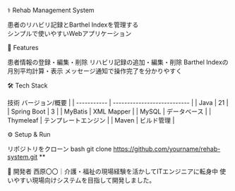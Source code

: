 ‍⚕️ Rehab Management System

患者のリハビリ記録とBarthel Indexを管理する  
シンプルで使いやすいWebアプリケーション


🚀 Features

患者情報の登録・編集・削除
リハビリ記録の追加・編集・削除
Barthel Indexの月別平均計算・表示
メッセージ通知で操作完了を分かりやすく



🛠️ Tech Stack

 技術        バージョン/概要               |
| ----------- | --------------------------- |
| Java        | 21                          |
| Spring Boot | 3                           |
| MyBatis     | XML Mapper                  |
| MySQL       | データベース                |
| Thymeleaf   | テンプレートエンジン         |
| Maven       | ビルド管理                  |



⚙️ Setup & Run

リポジトリをクローン
   bash
   git clone https://github.com/yourname/rehab-system.git
**

👤 開発者
西原〇〇｜介護・福祉の現場経験を活かしてITエンジニアに転身中
使いやすい現場向けシステムを目指して開発しました。

